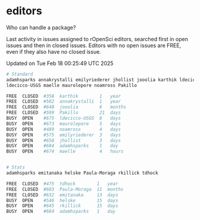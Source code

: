 # editors

Who can handle a package?

Last activity in issues assigned to rOpenSci editors, searched first in open
issues and then in closed issues. Editors with no open issues are FREE, even if
they also have no closed issue.


Updated on Tue Feb 18 00:25:49 UTC 2025

```bash
# Standard
adamhsparks annakrystalli emilyriederer jhollist jooolia karthik ldecicco
ldecicco-USGS maelle maurolepore noamross Pakillo

FREE  CLOSED  #358  karthik        1   year
FREE  CLOSED  #502  annakrystalli  1   year
FREE  CLOSED  #648  jooolia        6   months
FREE  CLOSED  #599  Pakillo        21  days
BUSY  OPEN    #675  ldecicco-USGS  8   days
BUSY  OPEN    #673  maurolepore    5   days
BUSY  OPEN    #489  noamross       4   days
BUSY  OPEN    #575  emilyriederer  3   days
BUSY  OPEN    #658  jhollist       3   days
BUSY  OPEN    #684  adamhsparks    1   day
BUSY  OPEN    #674  maelle         4   hours


# Stats
adamhsparks emitanaka helske Paula-Moraga rkillick tdhock

FREE  CLOSED  #475  tdhock        1   year
FREE  CLOSED  #603  Paula-Moraga  11  months
FREE  CLOSED  #632  emitanaka     13  days
BUSY  OPEN    #546  helske        15  days
BUSY  OPEN    #645  rkillick      15  days
BUSY  OPEN    #684  adamhsparks   1   day
```
